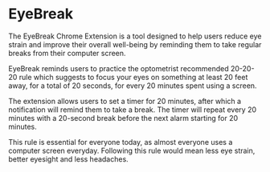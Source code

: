 # EyeBreak
The EyeBreak Chrome Extension is a tool designed to help users reduce eye strain and improve their overall well-being by reminding them to take regular breaks from their computer screen. 

EyeBreak reminds users to practice the optometrist recommended 20-20-20 rule which suggests to focus your eyes on something at least 20 feet away, for a total of 20 seconds, for every 20 minutes spent using a screen.

The extension allows users to set a timer for 20 minutes, after which a notification will remind them to take a break. The timer will repeat every 20 minutes with a 20-second break before the next alarm starting for 20 minutes.

This rule is essential for everyone today, as almost everyone uses a computer screen everyday. Following this rule would mean less eye strain, better eyesight and less headaches.

